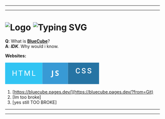 ----
---
<h1>
  <img src="https://bluecube.pages.dev/favicon.ico" width="50" alt="Logo" style="vertical-align: bottom;">
  <img src="https://readme-typing-svg.herokuapp.com?size=30&lines=BlueCube" alt="Typing SVG" style="vertical-align: bottom;">
</h1>

**Q**: What is **[BlueCube](https://bluecube.pages.dev/)**?  
**A**: ***IDK***. Why would i know.  

**Websites:**  

[![badge](extra/badge1.svg)](https://github.com/Five-2357/)

1. [https://bluecube.pages.dev/](https://bluecube.pages.dev/?from=Git)
2. [Im too broke]
3. [yes still TOO BROKE]
---
----

